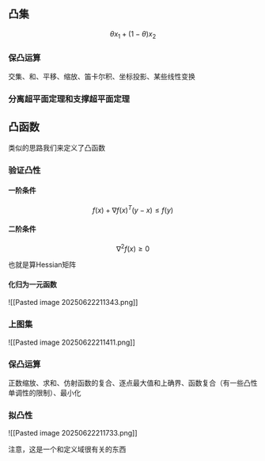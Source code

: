 ## 凸集

$$
	\theta x_{1}+(1-\theta)x_{2}
$$

### 保凸运算
交集、和、平移、缩放、笛卡尔积、坐标投影、某些线性变换

### 分离超平面定理和支撑超平面定理

## 凸函数
类似的思路我们来定义了凸函数

### 验证凸性
#### 一阶条件

$$
	f(x)+\nabla f(x)^T(y-x)\leq f(y)
$$

#### 二阶条件

$$
	\nabla ^2f(x)\geq 0
$$

也就是算Hessian矩阵

#### 化归为一元函数
![[Pasted image 20250622211343.png]]

### 上图集
![[Pasted image 20250622211411.png]]

### 保凸运算
正数缩放、求和、仿射函数的复合、逐点最大值和上确界、函数复合（有一些凸性单调性的限制）、最小化

### 拟凸性
![[Pasted image 20250622211733.png]]

注意，这是一个和定义域很有关的东西